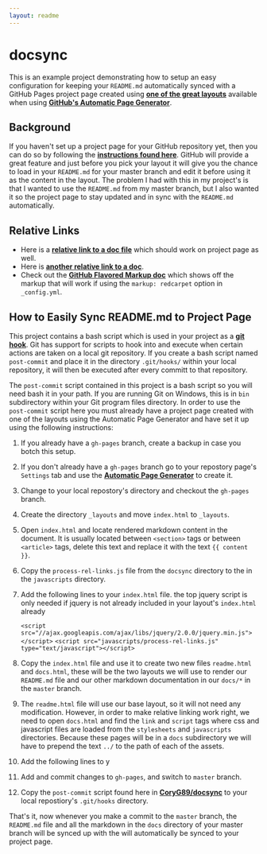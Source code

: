 ```yaml
---
layout: readme
---
```



# docsync

This is an example project demonstrating how to setup an easy configuration for
keeping your `README.md` automatically synced with a GitHub Pages project
page created using [**one of the great layouts**][1] available when using
[**GitHub's Automatic Page Generator**][2].

## Background

If you haven't set up a project page for your GitHub repository yet, then you
can do so by following the [**instructions found here**][3]. GitHub will provide
a great feature and just before you pick your layout it will give you the chance
to load in your `README.md` for your master branch and edit it before using it
as the content in the layout. The problem I had with this in my project's is
that I wanted to use the `README.md` from my master branch, but I also wanted
it so the project page to stay updated and in sync with the `README.md` 
automatically.

## Relative Links

 - Here is a [**relative link to a doc file**][7] which should work on project
   page as well. 
 - Here is [**another relative link to a doc**][8].
 - Check out the [**GitHub Flavored Markup doc**][5] which shows off the markup
   that will work if using the `markup: redcarpet` option in `_config.yml`.

## How to Easily Sync README.md to Project Page

This project contains a bash script which is used in your project as a 
[**git hook**][4]. Git has support for scripts to hook into and execute when
certain actions are taken on a local git repository. If you create a bash
script named `post-commit` and place it in the directory `.git/hooks/`
within your local repository, it will then be executed after every committ to
that repository.

The `post-commit` script contained in this project is a bash script so you
will need bash it in your path. If you are running Git on Windows, this is in
`bin` subdirectory within your Git program files directory. In order to use the
`post-commit` script here you must already have a project page created with
one of the layouts using the Automatic Page Generator and have set it up using
the following instructions:

 1. If you already have a `gh-pages` branch, create a backup in case you botch 
    this setup.
 2. If you don't already have a `gh-pages` branch go to your repostory page's
    `Settings` tab and use the [**Automatic Page Generator**][2] to create
    it.
 3. Change to your local repostory's directory and checkout the `gh-pages`
    branch.
 4. Create the directory `_layouts` and move `index.html` to `_layouts`.
 5. Open `index.html` and locate rendered markdown content in the document.
    It is usually located between `<section>` tags or between `<article>`
    tags, delete this text and replace it with the text `{{ content }}`.
 6. Copy the `process-rel-links.js` file from the `docsync` directory to the
    in the `javascripts` directory.
 7. Add the following lines to your `index.html` file. the top jquery script is
    only needed if jquery is not already included in your layout's `index.html`
    already

    `<script src="//ajax.googleapis.com/ajax/libs/jquery/2.0.0/jquery.min.js"></script>`
    `<script src="javascripts/process-rel-links.js" type="text/javascript"></script>`

 6. Copy the `index.html` file and use it to create two new files 
    `readme.html` and `docs.html`, these will be the two layouts we will use
    to render our `README.md` file and our other markdown documentation in
    our `docs/*` in the `master` branch.
 7. The `readme.html` file will use our base layout, so it will not need any
    modification. However, in order to make relative linking work right, we
    need to open `docs.html` and find the `link` and `script` tags where
    css and javascript files are loaded from the `stylesheets` and
    `javascripts` directories. Because these pages will be in a `docs`
    subdirectory we will have to prepend the text `../` to the path of each of
    the assets.
 9. Add the following lines to y
 8. Add and commit changes to `gh-pages`, and switch to `master` branch.
 9. Copy the `post-commit` script found here in [**CoryG89/docsync**][1]
    to your local repostiory's `.git/hooks` directory.


That's it, now whenever you make a commit to the `master` branch, the
`README.md` file and all the markdown in the `docs` directory of your master
branch will be synced up with the  will automatically be synced to your project page.

[1]: https://github.com/blog/1081-instantly-beautiful-project-pages
[2]: https://help.github.com/articles/creating-pages-with-the-automatic-generator
[3]: https://help.github.com/articles/creating-pages-with-the-automatic-generator#the-automatic-page-generator
[4]: http://git-scm.com/book/en/Customizing-Git-Git-Hooks
[5]: docs/gfm.md
[6]: docs/source.txt
[7]: docs/other.md
[8]: docs/another.md
[9]: docs/gfm.md